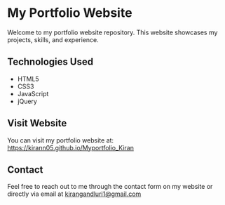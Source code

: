 # My Portfolio Website

Welcome to my portfolio website repository. This website showcases my projects, skills, and experience.

## Technologies Used
- HTML5
- CSS3
- JavaScript
- jQuery

## Visit Website
You can visit my portfolio website at: https://kirann05.github.io/Myportfolio_Kiran

## Contact
Feel free to reach out to me through the contact form on my website or directly via email at kirangandluri1@gmail.com 